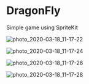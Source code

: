 # DragonFly

Simple game using SpriteKit

![photo_2020-03-18_11-17-22](https://user-images.githubusercontent.com/14076206/76939852-38b1fe80-690a-11ea-8e0b-e8f8514713fe.jpg)

![photo_2020-03-18_11-17-24](https://user-images.githubusercontent.com/14076206/76939864-3cde1c00-690a-11ea-917a-5b81af990620.jpg)

![photo_2020-03-18_11-17-26](https://user-images.githubusercontent.com/14076206/76939872-41a2d000-690a-11ea-8887-58226448e71c.jpg)

![photo_2020-03-18_11-17-28](https://user-images.githubusercontent.com/14076206/76939876-45ceed80-690a-11ea-8567-9c50cee590f8.jpg)

